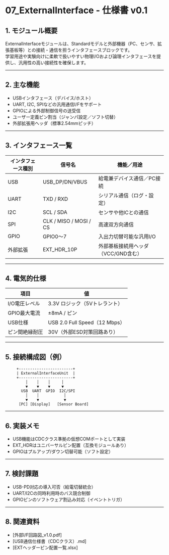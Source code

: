 # 07_ExternalInterface - 仕様書 v0.1

## 1. モジュール概要

ExternalInterfaceモジュールは、Standardモデルと外部機器（PC、センサ、拡張基板等）との接続・通信を担うインタフェースブロックです。  
学習用途や実験向けに柔軟で扱いやすい物理I/Oおよび論理インタフェースを提供し、汎用性の高い接続性を確保します。

---

## 2. 主な機能

- USBインタフェース（デバイス/ホスト）
- UART, I2C, SPIなどの汎用通信I/Fをサポート
- GPIOによる外部制御信号の送受信
- ユーザー定義ピン割当（ジャンパ設定／ソフト切替）
- 外部拡張用ヘッダ（標準2.54mmピッチ）

---

## 3. インタフェース一覧

| インタフェース種別 | 信号名         | 機能／用途                          |
|--------------------|----------------|-------------------------------------|
| USB                | USB_DP/DN/VBUS | 給電兼デバイス通信／PC接続           |
| UART               | TXD / RXD      | シリアル通信（ログ・設定）           |
| I2C                | SCL / SDA      | センサや他ICとの通信                 |
| SPI                | CLK / MISO / MOSI / CS | 高速双方向通信                     |
| GPIO               | GPIO0〜7       | 入出力切替可能な汎用I/O              |
| 外部拡張           | EXT_HDR_10P    | 外部基板接続用ヘッダ（VCC/GND含む）   |

---

## 4. 電気的仕様

| 項目               | 値                                |
|--------------------|-----------------------------------|
| I/O電圧レベル       | 3.3V ロジック（5Vトレラント）       |
| GPIO最大電流       | ±8mA / ピン                        |
| USB仕様           | USB 2.0 Full Speed（12 Mbps）      |
| ピン間絶縁耐圧      | 30V（外部ESD対策回路あり）          |

---

## 5. 接続構成図（例）

```
     +------------------------+
     | ExternalInterfaceUnit  |
     +------------------------+
         │    │    │     │
         ▼    ▼    ▼     ▼
       USB  UART  GPIO  I2C/SPI
         │    │           │
         ▼    ▼           ▼
      [PC] [Display]   [Sensor Board]
```

---

## 6. 実装メモ

- USB機能はCDCクラス準拠の仮想COMポートとして実装
- EXT_HDRはユニバーサルピン配置（互換モジュールあり）
- GPIOはプルアップ/ダウン切替可能（ソフト設定）

---

## 7. 検討課題

- USB-PD対応の導入可否（給電切替統合）
- UART/I2Cの同時利用時のバス競合制御
- GPIOピンのソフトウェア割込み対応（イベントトリガ）

---

## 8. 関連資料

- [外部I/F回路図_v1.0.pdf]
- [USB通信仕様書（CDCクラス）.md]
- [EXTヘッダーピン配置一覧.xlsx]
